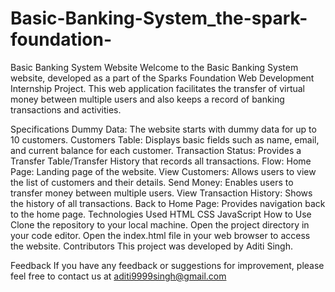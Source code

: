 # Basic-Banking-System_the-spark-foundation-

Basic Banking System Website
Welcome to the Basic Banking System website, developed as a part of the Sparks Foundation Web Development Internship Project. This web application facilitates the transfer of virtual money between multiple users and also keeps a record of banking transactions and activities.

Specifications
Dummy Data: The website starts with dummy data for up to 10 customers.
Customers Table: Displays basic fields such as name, email, and current balance for each customer.
Transaction Status: Provides a Transfer Table/Transfer History that records all transactions.
Flow:
Home Page: Landing page of the website.
View Customers: Allows users to view the list of customers and their details.
Send Money: Enables users to transfer money between multiple users.
View Transaction History: Shows the history of all transactions.
Back to Home Page: Provides navigation back to the home page.
Technologies Used
HTML
CSS
JavaScript
How to Use
Clone the repository to your local machine.
Open the project directory in your code editor.
Open the index.html file in your web browser to access the website.
Contributors
This project was developed by Aditi Singh.

Feedback
If you have any feedback or suggestions for improvement, please feel free to contact us at aditi9999singh@gmail.com
